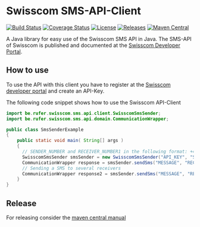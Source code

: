# Swisscom SMS-API-Client
[![Build Status](https://travis-ci.org/rufer7/swisscom-sms-api-client.svg)](https://travis-ci.org/rufer7/swisscom-sms-api-client)
[![Coverage Status](https://coveralls.io/repos/rufer7/swisscom-sms-api-client/badge.svg?branch=master)](https://coveralls.io/r/rufer7/swisscom-sms-api-client?branch=master)
[![License](https://img.shields.io/badge/license-Apache%20License%202.0-blue.svg)](https://github.com/rufer7/swisscom-sms-api-client/blob/master/LICENSE)
[![Releases](https://img.shields.io/github/release/rufer7/swisscom-sms-api-client.svg)](https://github.com/rufer7/swisscom-sms-api-client/releases)
[![Maven Central](https://maven-badges.herokuapp.com/maven-central/be.rufer.swisscom.sms/api-client/badge.svg?style=flat)](https://maven-badges.herokuapp.com/maven-central/be.rufer.swisscom.sms/api-client)

A Java library for easy use of the Swisscom SMS API in Java.
The SMS-API of Swisscom is published and documented at the [Swisscom Developer Portal](https://developer.swisscom.com/).


## How to use

To use the API with this client you have to register at the [Swisscom developer portal](https://developer.swisscom.com/) and create an API-Key.

The following code snippet shows how to use the Swisscom API-Client


```java
import be.rufer.swisscom.sms.api.client.SwisscomSmsSender;
import be.rufer.swisscom.sms.api.domain.CommunicationWrapper;

public class SmsSenderExample
{
    public static void main( String[] args )
    {
      // SENDER_NUMBER and RECEIVER_NUMBER1 in the following format: +41791234567
      SwisscomSmsSender smsSender = new SwisscomSmsSender("API_KEY", "SENDER_NUMBER");
      CommunicationWrapper response = smsSender.sendSms("MESSAGE", "RECEIVER_NUMBER1");
      // Sending a SMS to several receivers
      CommunicationWrapper response2 = smsSender.sendSms("MESSAGE", "RECEIVER_NUMBER1", "RECEIVER_NUMBER2");
    }
}
```


## Release

For releasing consider the [maven central manual](http://central.sonatype.org/pages/apache-maven.html)
